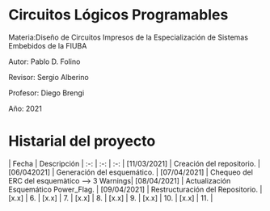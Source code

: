# Circuitos Lógicos Programables
Materia:Diseño de Circuitos Impresos de la Especialización de Sistemas Embebidos de la FIUBA

Autor: Pablo D. Folino

Revisor: Sergio Alberino

Profesor: Diego Brengi

Año: 2021

# Histarial del proyecto

| Fecha | Descripción
| :-: | :-: | :-: |
[11/03/2021] | Creación del repositorio. | 
[06/042021] | Generación del esquemático. | 
[07/04/2021] | Chequeo del ERC del esquemàtico --> 3 Warnings|
[08/04/2021] | Actualización Esquemático Power_Flag. | 
[09/04/2021] | Restructuración del Repositorio. | 
[x.x] | 6.    | 
[x.x] | 7.    | 
[x.x] | 8.    | 
[x.x] | 9.    | 
[x.x] | 10.   | 
[x.x] | 11.   | 
